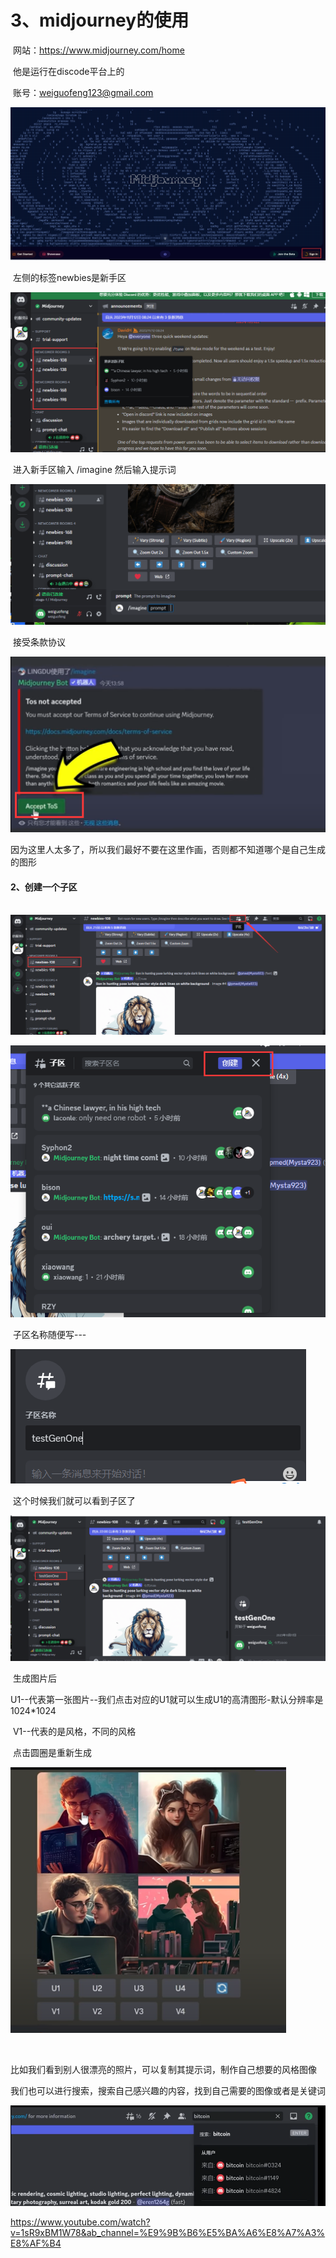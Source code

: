 # 3、midjourney的使用



​	网站：https://www.midjourney.com/home

​				他是运行在discode平台上的

​			账号：weiguofeng123@gmail.com

![1680013419137](../../.vuepress/public/images/1680013419137.png)







​	左侧的标签newbies是新手区

![1700228964301](../../.vuepress/public/images/1700228964301.png)



​	进入新手区输入 /imagine  然后输入提示词

![1700229141069](../../.vuepress/public/images/1700229141069.png)



​	接受条款协议

![1700229386621](../../.vuepress/public/images/1700229386621.png)





​	因为这里人太多了，所以我们最好不要在这里作画，否则都不知道哪个是自己生成的图形



#### 2、创建一个子区

​	![1700229512961](../../.vuepress/public/images/1700229512961.png)



![1700229557648](../../.vuepress/public/images/1700229557648.png)



​	子区名称随便写---

![1700229615857](../../.vuepress/public/images/1700229615857.png)



​	这个时候我们就可以看到子区了

![1700229675566](../../.vuepress/public/images/1700229675566.png)





​	生成图片后

​			U1--代表第一张图片--我们点击对应的U1就可以生成U1的高清图形-默认分辨率是1024*1024

​			V1--代表的是风格，不同的风格

​				点击圆圈是重新生成

![1700229914381](../../.vuepress/public/images/1700229914381.png)

​	

​	比如我们看到别人很漂亮的照片，可以复制其提示词，制作自己想要的风格图像







​	我们也可以进行搜索，搜索自己感兴趣的内容，找到自己需要的图像或者是关键词

![1700230394117](../../.vuepress/public/images/1700230394117.png)































https://www.youtube.com/watch?v=1sR9xBM1W78&ab_channel=%E9%9B%B6%E5%BA%A6%E8%A7%A3%E8%AF%B4

























































